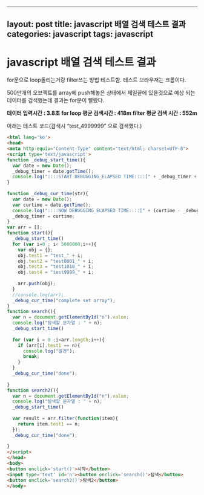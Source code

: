 ---
layout: post
title: javascript 배열 검색 테스트 결과
categories: javascript
tags: javascript
--

# javascript 배열 검색 테스트 결과



for문으로 loop돌리는거랑 filter쓰는 방법 테스트함. 테스트 브라우저는 크롬이다.

500만개의 오브젝트를 array에 push해놓은 상태에서 제일끝에 있을것으로 예상 되는 데이터를 검색했는데
결과는 for문이 빨랐다.

**데이터 입력시간 : 3.8초**
**for loop 평균 검색시간 : 418m**
**filter 평균 검색 시간 : 552m**

아래는 테스트 코드(검색시 “test_4999999” 으로 검색했다.)

```html
<html lang='ko'>
<head>
<meta http-equiv="Content-Type" content="text/html; charset=UTF-8">
<script type='text/javascript'>
function _debug_start_time(){
  var date = new Date();  
  _debug_timer = date.getTime();
  console.log("::::START DEBUGGING_ELAPSED TIME::::[" + _debug_timer + "]");
}
 
function _debug_cur_time(str){
  var date = new Date();  
  var curtime = date.getTime();
  console.log("::::NOW DEBUGGING_ELAPSED TIME::::[" + (curtime - _debug_timer) + "] - " + str);
  _debug_timer = curtime;
}
var arr = [];
function start(){
  _debug_start_time()
  for (var i=0 ; i< 5000000;i++){
    var obj = {};
    obj.test1 = "test_" + i;
    obj.test2 = "test0001_" + i;
    obj.test3 = "test1010_" + i;
    obj.test4 = "test9999_" + i;
    
    arr.push(obj);
  }
  //console.log(arr);
  _debug_cur_time("complete set array");
}
function search(){
  var n = document.getElementById("n").value;
  console.log("탐색할 문자열 : " + n);
  _debug_start_time()
  
  for (var i = 0 ;i<arr.length;i++){
    if (arr[i].test1 == n){
      console.log("발견");
      break;
    }
  }
  _debug_cur_time("done");
  
}
function search2(){
  var n = document.getElementById("n").value;
  console.log("탐색할 문자열 : " + n);
  _debug_start_time()
  
  var result = arr.filter(function(item){
    return item.test1 == n;
  });
  _debug_cur_time("done");
  
}
</script>
</head>
<body>
<button onclick='start()'>시작</button>
<input type='text' id='n'><button onclick='search()'>탐색</button>
<button onclick='search2()'>탐색2</button>
</body>

```

